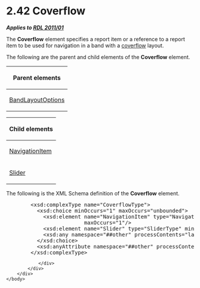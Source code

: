 <html dir="LTR" xmlns:mshelp="http://msdn.microsoft.com/mshelp" xmlns:ddue="http://ddue.schemas.microsoft.com/authoring/2003/5" xmlns:xlink="http://www.w3.org/1999/xlink" xmlns:tool="http://www.microsoft.com/tooltip">
    <head>
        <meta http-equiv="Content-Type" content="text/html; CHARSET=utf-8"></meta>
        <meta name="save" content="history"></meta>
        <title>2.42 Coverflow</title>
        <xml>
            <mshelp:toctitle title="2.42 Coverflow"></mshelp:toctitle>
            <mshelp:rltitle title="[MS-RDL]: Coverflow"></mshelp:rltitle>
            <mshelp:keyword index="A" term="abc2c5cb-891e-4b78-baec-9b692f1f388a"></mshelp:keyword>
            <mshelp:attr name="DCSext.ContentType" value="open specification"></mshelp:attr>
            <mshelp:attr name="AssetID" value="abc2c5cb-891e-4b78-baec-9b692f1f388a"></mshelp:attr>
            <mshelp:attr name="TopicType" value="kbRef"></mshelp:attr>
            <mshelp:attr name="DCSext.Title" value="[MS-RDL]: Coverflow" />
        </xml>
    </head>
    <body>
        <div id="header">
            <h1 class="heading">2.42 Coverflow</h1>
        </div>
        <div id="mainSection">
            <div id="mainBody">
                <div id="allHistory" class="saveHistory"></div>
                <div id="sectionSection0" class="section" name="collapseableSection">
                    

<p><b><i>Applies to </i></b><a href="bf2bab1a-b608-4bcc-b718-1cc1baa9579c.htm"><b><i>RDL 2011/01</i></b></a></p>

<p>The <b>Coverflow</b> element specifies a report item or a
reference to a report item to be used for navigation in a band with a <a href="b2482b3f-74ab-4ca8-a9e5-c07955011743.htm#gt_ee3fe96b-2ea8-44e0-aa0e-6e6af5a7d9a2">coverflow</a> layout.</p>

<p>The following are the parent and child elements of the <b>Coverflow</b>
element.</p>

<table>
 <thead>
  <tr>
   <th>
   <p>Parent elements</p>
   </th>
  </tr>
 </thead>
 <tr>
  <td>
  <p><a href="10738c86-0779-4107-997f-924a8a27c8f2.htm">BandLayoutOptions</a></p>
  </td>
 </tr>
</table>

<p> </p>

<table>
 <thead>
  <tr>
   <th>
   <p>Child elements</p>
   </th>
  </tr>
 </thead>
 <tr>
  <td>
  <p><a href="641d4b8e-25ed-425c-ad17-66ba777d2782.htm">NavigationItem</a></p>
  </td>
 </tr>
 <tr>
  <td>
  <p><a href="7c3db99f-f7fb-4af7-b0a6-0a19fedb41cb.htm">Slider</a></p>
  </td>
 </tr>
</table>

<p> </p>

<p>The following is the XML Schema definition of the <b>Coverflow</b>
element.</p>

<dl>
<dd>
<div><pre>   &lt;xsd:complexType name=&quot;CoverflowType&quot;&gt;
     &lt;xsd:choice minOccurs=&quot;1&quot; maxOccurs=&quot;unbounded&quot;&gt;
       &lt;xsd:element name=&quot;NavigationItem&quot; type=&quot;NavigationItemType&quot; minOccurs=&quot;0&quot;       
                    maxOccurs=&quot;1&quot;/&gt;
       &lt;xsd:element name=&quot;Slider&quot; type=&quot;SliderType&quot; minOccurs=&quot;0&quot;  maxOccurs=&quot;1&quot;/&gt;
       &lt;xsd:any namespace=&quot;##other&quot; processContents=&quot;lax&quot; /&gt;
     &lt;/xsd:choice&gt;
     &lt;xsd:anyAttribute namespace=&quot;##other&quot; processContents=&quot;lax&quot; /&gt;
   &lt;/xsd:complexType&gt;
</pre></div>
</dd></dl>


                </div>
            </div>
        </div>
    </body>
</html>